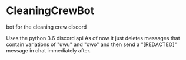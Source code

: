 # CleaningCrewBot
bot for the cleaning crew discord

Uses the python 3.6 discord api
As of now it just deletes messages that contain variations of "uwu" and "owo" and then send a "[REDACTED]" message in chat immediately after.
